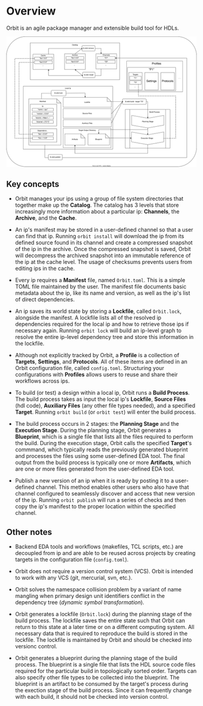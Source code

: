 # Overview

Orbit is an agile package manager and extensible build tool for HDLs.

![](./../images/architecture.svg)

## Key concepts

- Orbit manages your ips using a group of file system directories that together make up the __Catalog__. The catalog has 3 levels that store increasingly more information about a particular ip: __Channels__, the __Archive__, and the __Cache__.

- An ip's manifest may be stored in a user-defined channel so that a user can find that ip. Running `orbit install` will download the ip from its defined source found in its channel and create a compressed snapshot of the ip in the archive. Once the compressed snapshot is saved, Orbit will decompress the archived snapshot into an immutable reference of the ip at the cache level. The usage of checksums prevents users from editing ips in the cache.

- Every ip requires a __Manifest__ file, named `Orbit.toml`. This is a simple TOML file maintained by the user. The manifest file documents basic metadata about the ip, like its name and version, as well as the ip's list of direct dependencies.

- An ip saves its world state by storing a __Lockfile__, called `Orbit.lock`, alongside the manifest. A lockfile lists all of the resolved ip dependencies required for the local ip and how to retrieve those ips if necessary again. Running `orbit lock` will build an ip-level graph to resolve the entire ip-level dependency tree and store this information in the lockfile.

- Although not explicitly tracked by Orbit, a __Profile__ is a collection of __Targets__, __Settings__, and __Protocols__. All of these items are defined in an Orbit configuration file, called `config.toml`. Structuring your configurations with __Profiles__ allows users to reuse and share their workflows across ips.

- To build (or test) a design within a local ip, Orbit runs a __Build Process__. The build process takes as input the local ip's __Lockfile__, __Source Files__ (hdl code), __Auxiliary Files__ (any other file types needed), and a specified __Target__. Running `orbit build` (or `orbit test`) will enter the build process.

- The build process occurs in 2 stages: the __Planning Stage__ and the __Execution Stage__. During the planning stage, Orbit generates a __Blueprint__, which is a single file that lists all the files required to perform the build. During the execution stage, Orbit calls the specified __Target__'s commmand, which typically reads the previously generated blueprint and processes the files using some user-defined EDA tool. The final output from the build process is typically one or more __Artifacts__, which are one or more files generated from the user-defined EDA tool.

- Publish a new version of an ip when it is ready by posting it to a user-defined channel. This method enables other users who also have that channel configured to seamlessly discover and access that new version of the ip. Running `orbit publish` will run a series of checks and then copy the ip's manifest to the proper location within the specified channel.

## Other notes

- Backend EDA tools and workflows (makefiles, TCL scripts, etc.) are decoupled from ip and are able to be reused across projects by creating targets in the configuration file (`config.toml`).

- Orbit does not require a version control system (VCS). Orbit is intended to work with any VCS (git, mercurial, svn, etc.).

- Orbit solves the namespace collision problem by a variant of name mangling when primary design unit identifiers conflict in the dependency tree (_dynamic symbol transformation_).

- Orbit generates a lockfile (`Orbit.lock`) during the planning stage of the build process. The lockfile saves the entire state such that Orbit can return to this state at a later time or on a different computing system. All necessary data that is required to reproduce the build is stored in the lockfile. The lockfile is maintained by Orbit and should be checked into versionc control.

- Orbit generates a blueprint during the planning stage of the build process. The blueprint is a single file that lists the HDL source code files required for the particular build in topologically sorted order. Targets can also specify other file types to be collected into the blueprint. The blueprint is an artifact to be consumed by the target's process during the exection stage of the build process. Since it can frequently change with each build, it should not be checked into version control.
